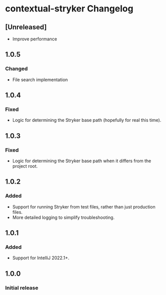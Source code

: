 <!-- Keep a Changelog guide -> https://keepachangelog.com -->

# contextual-stryker Changelog

## [Unreleased]
- Improve performance

## 1.0.5
### Changed
- File search implementation

## 1.0.4
### Fixed
- Logic for determining the Stryker base path (hopefully for real this time).

## 1.0.3
### Fixed
- Logic for determining the Stryker base path when it differs from the project root.

## 1.0.2
### Added
- Support for running Stryker from test files, rather than just production files.
- More detailed logging to simplify troubleshooting.

## 1.0.1
### Added
- Support for IntelliJ 2022.1+.

## 1.0.0
### Initial release
